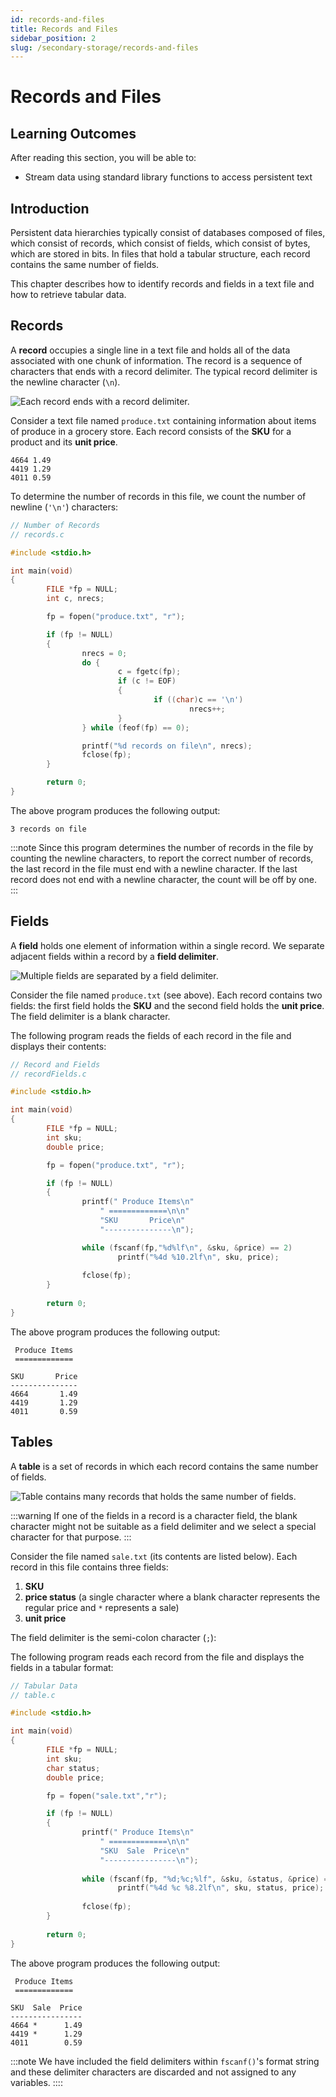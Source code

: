```yaml
---
id: records-and-files
title: Records and Files
sidebar_position: 2
slug: /secondary-storage/records-and-files
---
```

# Records and Files

## Learning Outcomes

After reading this section, you will be able to:

* Stream data using standard library functions to access persistent text

## Introduction

Persistent data hierarchies typically consist of databases composed of files, which consist of records, which consist of fields, which consist of bytes, which are stored in bits.  In files that hold a tabular structure, each record contains the same number of fields. 

This chapter describes how to identify records and fields in a text file and how to retrieve tabular data.

## Records

A **record** occupies a single line in a text file and holds all of the data associated with one chunk of information.  The record is a sequence of characters that ends with a record delimiter.  The typical record delimiter is the newline character (`\n`). 

![Each record ends with a record delimiter.](../../img/records-files/records.png)

Consider a text file named `produce.txt` containing information about items of produce in a grocery store.  Each record consists of the **SKU** for a product and its **unit price**.

```
4664 1.49
4419 1.29
4011 0.59 
```

To determine the number of records in this file, we count the number of newline (`'\n'`) characters: 

```c
// Number of Records
// records.c

#include <stdio.h>

int main(void)
{
        FILE *fp = NULL;
        int c, nrecs;

        fp = fopen("produce.txt", "r");

        if (fp != NULL)
        {
                nrecs = 0;
                do {
                        c = fgetc(fp);
                        if (c != EOF)
                        {
                                if ((char)c == '\n') 
                                        nrecs++;
                        }
                } while (feof(fp) == 0);

                printf("%d records on file\n", nrecs);
                fclose(fp);
        }

        return 0;
}
```

The above program produces the following output:

```
3 records on file
```

:::note
Since this program determines the number of records in the file by counting the newline characters, to report the correct number of records, the last record in the file must end with a newline character.  If the last record does not end with a newline character, the count will be off by one. 
:::

## Fields

A **field** holds one element of information within a single record.  We separate adjacent fields within a record by a **field delimiter**. 

![Multiple fields are separated by a field delimiter.](../../img/records-files/fields.png)

Consider the file named `produce.txt` (see above).  Each record contains two fields: the first field holds the **SKU** and the second field holds the **unit price**.  The field delimiter is a blank character. 

The following program reads the fields of each record in the file and displays their contents:

```c
// Record and Fields
// recordFields.c

#include <stdio.h>

int main(void)
{
        FILE *fp = NULL;
        int sku;
        double price;

        fp = fopen("produce.txt", "r");

        if (fp != NULL) 
        {
                printf(" Produce Items\n"
                    " =============\n\n"
                    "SKU       Price\n"
                    "---------------\n");

                while (fscanf(fp,"%d%lf\n", &sku, &price) == 2) 
                        printf("%4d %10.2lf\n", sku, price); 
                
                fclose(fp);
        }
        
        return 0;
}
```

The above program produces the following output:

```
 Produce Items
 =============

SKU       Price
---------------
4664       1.49
4419       1.29
4011       0.59 
```

## Tables

A **table** is a set of records in which each record contains the same number of fields.

![Table contains many records that holds the same number of fields.](../../img/records-files/tables.png)

:::warning
If one of the fields in a record is a character field, the blank character might not be suitable as a field delimiter and we select a special character for that purpose. 
:::

Consider the file named `sale.txt` (its contents are listed below).  Each record in this file contains three fields: 

1. **SKU**
2. **price status** (a single character where a blank character represents the regular price and `*` represents a sale) 
3. **unit price**

The field delimiter is the semi-colon character (`;`): 

The following program reads each record from the file and displays the fields in a tabular format:

```c
// Tabular Data
// table.c

#include <stdio.h>

int main(void)
{
        FILE *fp = NULL;
        int sku;
        char status;
        double price;

        fp = fopen("sale.txt","r");

        if (fp != NULL)
        {
                printf(" Produce Items\n"
                    " =============\n\n"
                    "SKU  Sale  Price\n"
                    "----------------\n");
                
                while (fscanf(fp, "%d;%c;%lf", &sku, &status, &price) == 3)
                        printf("%4d %c %8.2lf\n", sku, status, price);
                
                fclose(fp);
        }
   
        return 0;
}
```

The above program produces the following output:

```
 Produce Items
 =============

SKU  Sale  Price
----------------
4664 *      1.49
4419 *      1.29
4011        0.59 
```
:::note
We have included the field delimiters within `fscanf()`'s format string and these delimiter characters are discarded and not assigned to any variables.
::::
